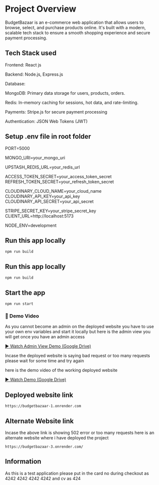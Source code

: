 
# Project Overview

BudgetBazaar is an e-commerce web application that allows users to browse, select, and purchase products online. It's built with a modern, scalable tech stack to ensure a smooth shopping experience and secure payment processing.




## Tech Stack used

Frontend: React js

Backend: Node.js, Express.js

Database:

MongoDB: Primary data storage for users, products, orders.

Redis: In-memory caching for sessions, hot data, and rate-limiting.

Payments: Stripe.js for secure payment processing

Authentication: JSON Web Tokens (JWT)
## Setup .env file in root folder


PORT=5000

MONGO_URI=your_mongo_uri

UPSTASH_REDIS_URL=your_redis_url

ACCESS_TOKEN_SECRET=your_access_token_secret
REFRESH_TOKEN_SECRET=your_refresh_token_secret

CLOUDINARY_CLOUD_NAME=your_cloud_name
CLOUDINARY_API_KEY=your_api_key
CLOUDINARY_API_SECRET=your_api_secret

STRIPE_SECRET_KEY=your_stripe_secret_key
CLIENT_URL=http://localhost:5173

NODE_ENV=development

## Run this app locally

    npm run build
## Run this app locally

    npm run build
## Start the app

    npm run start
### 🎥 Demo Video

As you cannot become an admin on the deployed website you have to use your own env variables and start it locally but here is the admin view you will get once you have an admin access

[▶️ Watch Admin View Demo (Google Drive)](https://drive.google.com/file/d/17KFXWIyqjF8b906VXA8eX1mN2N8PGRhC/preview)

Incase the deployed website is saying bad request or too many requests please wait for some time and try again

here is the demo video of the working deployed website

[▶️ Watch Demo (Google Drive)](https://drive.google.com/file/d/1gYkSSJnvf9oUCadKWiDmvFMcS8_uorSw/preview)

    
## Deployed website link

    https://budgetbazaar-1.onrender.com
## Alternate Website link

Incase the above link is showing 502 error or too many requests here is an alternate website where i have deployed the project

    https://budgetbazaar-3.onrender.com/

## Information

As this is a test application please put in the card no during checkout as 4242 4242 4242 4242   and cv as 424
